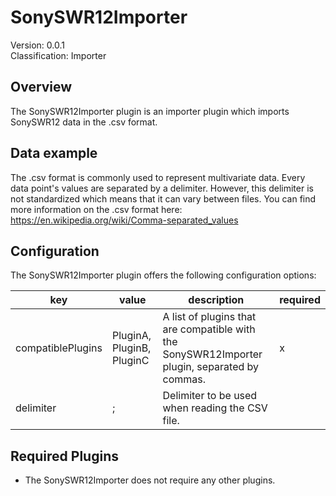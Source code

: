 # SonySWR12Importer
Version: 0.0.1  
Classification: Importer

Overview
-----
The SonySWR12Importer plugin is an importer plugin which imports SonySWR12 data in the .csv format.

Data example
-----
The .csv format is commonly used to represent multivariate data. Every data point's values are separated by a delimiter. However, this delimiter is not standardized which means that it can vary between files. You can find more information on the .csv format here: https://en.wikipedia.org/wiki/Comma-separated_values

Configuration
-----
The SonySWR12Importer plugin offers the following configuration options:

| key  | value | description | required |
| ------------- | ------------- |  ------------- | ------------- |
| compatiblePlugins | PluginA, PluginB, PluginC | A list of plugins that are compatible with the SonySWR12Importer plugin, separated by commas. | x
| delimiter | ; | Delimiter to be used when reading the CSV file. | 

Required Plugins
-----
 - The SonySWR12Importer does not require any other plugins.